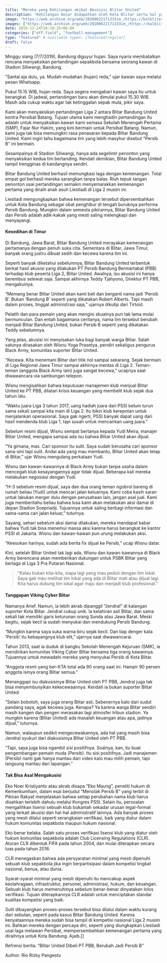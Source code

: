 ```yaml
---
title: "Mereka yang Kehilangan akibat Akuisisi Blitar United"
description: "Kehilangan besar didapatkan oleh Kota Blitar serta hal yang terkait di dalamnya"
image: "https://web.archive.org/web/20200622171333im_/https://balbliter.id/wp-content/uploads/2019/07/blackarmy.jpg"
images: ["https://web.archive.org/web/20200622171333im_/https://balbliter.id/wp-content/uploads/2019/07/blackarmy.jpg"]
date: 2019-12-24T18:19:25+06:00
categories: ["off-field", "football-management"]
type: "featured" # available types: [featured/regular]
draft: false
---
```

Minggu siang (7/7/2019), Bandung diguyur hujan. Saya nyaris membatalkan rencana menyaksikan pertandingan sepakbola bersama seorang kawan di Stadion Siliwangi, Bandung.

“Santai aja dulu, ya. Mudah-mudahan (hujan) reda,” ujar kawan saya melalui pesan Whatsapp.

Pukul 15.15 WIB, hujan reda. Saya segera mengabari kawan saya itu untuk berangkat. Di jadwal, pertandingan baru akan dimulai pukul 15.30 WIB. Masih ada cukup waktu agar tak ketinggalan sepak mula, pikir saya.

Kami akan menyaksikan pertandingan Liga 2 antara Blitar Bandung United kontra Persibat Batang. Tujuan utama kami menghadiri pertandingan itu adalah untuk menyaksikan kawan kami semasa Sekolah Menengah Pertama (SMP), Fajar Nur Hakim, yang kini bermain untuk Persibat Batang. Namun, kami juga tak bisa memungkiri rasa penasaran kepada Blitar Bandung United. Kami ingin tahu bagaimana tim yang lebih masyhur disebut “Persib B” ini bermain.

Sesampainya di Stadion Siliwangi, hanya ada segelintir penonton yang menyaksikan kedua tim bertanding. Kendati demikian, Blitar Bandung United tampil trengginas di kandangnya sendiri.

Blitar Bandung United berhasil memungkasi laga dengan kemenangan. Total empat gol berhasil mereka sarangkan tanpa balas. Riuh tepuk tangan penonton usai pertandingan semakin menyemarakkan kemenangan pertama yang diraih anak asuh Liestiadi di Liga 2 musim ini.

Liestiadi mengungkapkan bahwa kemenangan tersebut dipersembahkan untuk Kota Bandung sebagai obat penghibur di tengah buruknya performa Persib Bandung. Mungkin dalam semesta pikirannya, Blitar Bandung United dan Persib adalah adik-kakak yang mesti saling melengkapi dan menyayangi.

#### Kesedihan di Timur
Di Bandung, Jawa Barat, Blitar Bandung United merayakan kemenangan pertamanya dengan penuh suka cita. Sementara di Blitar, Jawa Timur, banyak orang justru dibuat sedih dan kecewa karena tim ini.

Seperti banyak diketahui sebelumnya, Blitar Bandung United terbentuk berkat hasil akusisi yang dilakukan PT Persib Bandung Bermartabat (PBB) terhadap klub peserta Liga 2, Blitar United. Awalnya, isu akusisi ini hanya berembus selewat saja. Sampai akhirnya Teddy Tjahyono, Direktur PT PBB, mengakuinya.

“Memang benar Blitar United akan kami beli dan berganti nama jadi ‘Persib B’. Bukan ‘Bandung B’ seperti yang dikatakan Robert Alberts. Tapi masih dalam proses, tinggal administrasi saja,” ujarnya dikutip dari Tirtoid.

Pelatih dan para pemain yang akan mengisi skuatnya pun tak lama mulai bermunculan. Dan entah bagaimana ceritanya, nama tim tersebut berubah menjadi Blitar Bandung United, bukan Persib B seperti yang dikatakan Teddy sebelumnya.

Yang jelas, akusisi ini menyisakan luka bagi banyak warga Blitar. Salah satunya dirasakan oleh Wisnu Yoga Prasetya, pendiri sekaligus pengurus Black Army, komunitas suporter Blitar United.

“Kecewa. Kita menemani Blitar dari titik nol sampai sekarang. Sejak bermain di Liga Regional Jawa Timur sampai akhirnya mentas di Liga 2. Teman-teman (anggota Black Army lain) juga sangat kecewa,” ucapnya saat diwawancara via sambungan telepon.

Wisnu mengisahkan bahwa keputusan manajemen klub menjual Blitar United ke PT PBB, dilatari krisis keuangan yang membelit klub sejak dua tahun lalu.

“Waktu juara Liga 3 tahun 2017, uang hadiah juara dari PSSI belum turun sama sekali sampai kita main di Liga 2. Itu bikin klub kerepotan untuk menjalankan operasional. Saya gak ngerti, PSSI banyak dapat uang dari hasil mendenda klub Liga 1, tapi susah untuk mencairkan uang juara.”

Sebelum resmi dijual, Wisnu sempat bertanya kepada Yudi Meira, manajer Blitar United, mengapa sampai ada isu bahwa Blitar United akan dijual.

“Ya gimana, mas. Cari sponsor itu sulit. Saya sudah berusaha cari sponsor sana-sini tapi sulit. Andai ada yang mau membantu, Blitar United akan tetap di Blitar,” ujar Wisnu mengulang perkataan Yudi.

Wisnu dan kawan-kawannya di Black Army bukan tanpa usaha dalam mencegah klub kesayangannya agar tidak dijual. Beberapa kali mereka melakukan negosiasi dengan Yudi.

“H-3 sebelum resmi dijual, saya dan dua orang teman ngobrol bareng di rumah beliau (Yudi) untuk mencari jalan keluarnya. Kami coba kasih saran untuk lakukan merger dulu dengan perusahaan lain, jangan asal jual. Kami juga memberitahu beliau bahwa lusa kami akan melakukan aksi damai di depan Stadion Soepriadji. Tujuannya untuk saling berbagi informasi dan sama-sama cari jalan keluar,” tuturnya.

Sayang, sehari sebelum aksi damai dilakukan, mereka mendapat kabar bahwa Yudi tak bisa menemui massa aksi karena harus berangkat ke kantor PSSI di Jakarta. Wisnu dan kawan-kawan pun urung melakukan aksi.

“Keesokan harinya, sudah ada berita fix dijual ke Persib,” ucap Wisnu datar.

Kini, setelah Blitar United tak lagi ada, Wisnu dan kawan-kawannya di Black Army berencana akan memberikan dukungan untuk PSBK Blitar yang berlaga di Liga 3 Pra Putaran Nasional.

> “Kalau bukan kita-kita, siapa lagi yang mau peduli dengan tim lokal. Saya gak mau melihat tim lokal yang ada di Blitar mati atau dijual lagi. Kita harus dukung tim lokal agar maju dan menjadi klub profesional.”

#### Tanggapan Viking Cyber Blitar
Namanya Arief. Namun, ia lebih akrab dipanggil “Jendral” di kalangan suporter Kota Blitar. Jendral cukup unik. Ia kelahiran asli Blitar, dan sama sekali tak memiliki garis keturunan orang Sunda atau Jawa Barat. Meski begitu, sejak kecil ia sudah menyukai dan mendukung Persib Bandung.

“Mungkin karena saya suka warna biru sejak kecil. Dan tiap denger kata ‘Persib’ itu kebayangnya klub elit,” ujarnya saat diwawancarai.

Tahun 2013, saat ia duduk di bangku Sekolah Menengah Kejuruan (SMK), ia mendirikan komunitas Viking Cyber Blitar bersama tiga orang kawannya. Tujuannya untuk mewadahi mereka yang menyukai Persib di Kota Blitar.

“Anggota resmi yang ber-KTA total ada 90 orang saat ini. Hampir 90 persen anggota isinya orang Blitar semua.”

Menanggapi isu diakusisinya Blitar United oleh PT PBB, Jendral juga tak bisa menyembunyikan kekecewaannya. Kendati ia bukan suporter Blitar United.

“Selain bobotoh, saya juga orang Blitar asli. Sebenernya kalo dari sudut pandang saya, agak kecewa juga. Kenapa? Ya karena warga Blitar sendiri masih kangen dan pengen merasakan lagi atmosfer tribun stadion. Ya mungkin karena (Blitar United) ada masalah keuangan atau apa, jadinya dijual,” tuturnya.

Namun, walaupun sedikit mengecewakannya, ada hal yang masih bisa Jendral syukuri dari diakusisinya Blitar United oleh PT PBB.

“Tapi, saya juga bisa ngambil sisi positifnya. Soalnya, kan, itu buat pengembangan pemain muda (Persib). Itu sisi positifnya. Jadi manajemen  (Persib) nanti gak hanya mantau dari video kalo mau milih pemain, tapi langsung mantau dari lapangan.”

#### Tak Bisa Asal Mengakusisi
Eko Noer Kristiyanto atau akrab disapa “Eko Maung”, peneliti hukum di Kemenkumham, dalam esai berjudul “Menolak Persib B” yang terbit di Pikiran Rakyat menjelaskan bahwa setiap perubahan nama klub harus disahkan terlebih dahulu melalui Kongres PSSI. Selain itu, persoalan mengalihkan lisensi sebuah klub bukanlah sekadar urusan legal-formal yang terkait akusisi dan hal-hal administratif lainnya. Ada banyak proses yang mesti dilalui seperti serangkaian verifikasi, baik yang diatur dalam hukum komunitas sepakbola maupun hukum nasional.

Eko benar belaka. Salah satu proses verifikasi lisensi klub yang diatur oleh hukum komunitas sepakbola adalah Club Licensing  Regulations (CLR). Aturan CLR dibentuk FIFA pada tahun 2004, dan mulai diterapkan secara luas pada tahun 2016.

CLR menegaskan bahwa ada persyaratan minimal yang mesti dipenuhi sebuah klub sepakbola jika ingin berpartisipasi dalam kompetisi tingkat nasional, benua, atau dunia.

Syarat-syarat minimal yang mesti dipenuhi itu mencakup aspek keolahragaan, infrastruktur, personel, administrasi, hukum, dan keuangan. Sebuah klub harus memenuhinya sebelum benar-benar dinyatakan lolos verifikasi. Tujuan diterapkannya CLR adalah untuk menciptakan standar kualitas kompetisi yang baik.

Sulit dibayangkan proses-proses tersebut bisa dilalui dalam waktu kurang dari sebulan, seperti pada kasus Blitar Bandung United. Karena kenyataannya mereka sudah bisa tampil di kompetisi nasional Liga 2 musim ini.  Bahkan mereka dengan percaya diri, seperti yang diungkapkan Liestiadi usai laga melawan Persibat, mempersembahkan kemenangan pertama yang diraihnya untuk Kota Bandung. Ajaib.[]

Refrensi berita:
“Blitar United Dibeli PT PBB, Berubah Jadi Persib B”


Author: Rio Rizky Pangestu
